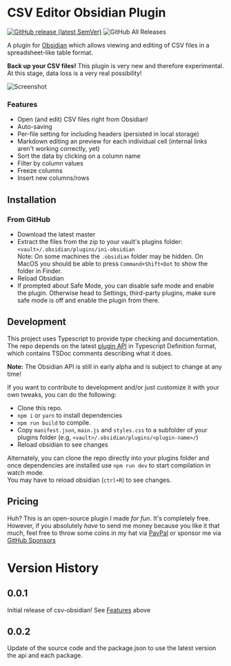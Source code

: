 # CSV Editor Obsidian Plugin
[![GitHub release (latest SemVer)](https://img.shields.io/github/v/release/deathau/csv-obsidian?style=for-the-badge&sort=semver)](https://github.com/csv-obsidian/releases/latest)
![GitHub All Releases](https://img.shields.io/github/downloads/deathau/csv-obsidian/total?style=for-the-badge)

A plugin for [Obsidian](https://obsidian.md) which allows viewing and editing of CSV files in a spreadsheet-like table format.

**Back up your CSV files!** This plugin is very new and therefore experimental. At this stage, data loss is a very real possibility!

![Screenshot](https://github.com/deathau/csv-obsidian/raw/main/screenshot.png)

### Features
- Open (and edit) CSV files right from Obsidian!
- Auto-saving
- Per-file setting for including headers (persisted in local storage)
- Markdown editing an preview for each individual cell (internal links aren't working correctly, yet)
- Sort the data by clicking on a column name
- Filter by column values
- Freeze columns
- Insert new columns/rows

## Installation

### From GitHub
- Download the latest master
- Extract the files from the zip to your vault's plugins folder: `<vault>/.obsidian/plugins/ini-obsidian`  
  Note: On some machines the `.obsidian` folder may be hidden. On MacOS you should be able to press `Command+Shift+Dot` to show the folder in Finder.
- Reload Obsidian
- If prompted about Safe Mode, you can disable safe mode and enable the plugin.
  Otherwise head to Settings, third-party plugins, make sure safe mode is off and
  enable the plugin from there.

## Development

This project uses Typescript to provide type checking and documentation.  
The repo depends on the latest [plugin API](https://github.com/obsidianmd/obsidian-api) in Typescript Definition format, which contains TSDoc comments describing what it does.

**Note:** The Obsidian API is still in early alpha and is subject to change at any time!

If you want to contribute to development and/or just customize it with your own
tweaks, you can do the following:
- Clone this repo.
- `npm i` or `yarn` to install dependencies
- `npm run build` to compile.
- Copy `manifest.json`, `main.js` and `styles.css` to a subfolder of your plugins
  folder (e.g, `<vault>/.obsidian/plugins/<plugin-name>/`)
- Reload obsidian to see changes

Alternately, you can clone the repo directly into your plugins folder and once
dependencies are installed use `npm run dev` to start compilation in watch mode.  
You may have to reload obsidian (`ctrl+R`) to see changes.

## Pricing
Huh? This is an open-source plugin I made *for fun*. It's completely free.
However, if you absolutely *have* to send me money because you like it that
much, feel free to throw some coins in my hat via
[PayPal](https://paypal.me/deathau) or sponsor me via
[GitHub Sponsors](https://github.com/sponsors/deathau)

# Version History
## 0.0.1
Initial release of csv-obsidian! See [Features](#Features) above
## 0.0.2
Update of the source code and the package.json to use the latest version the api and each package.
